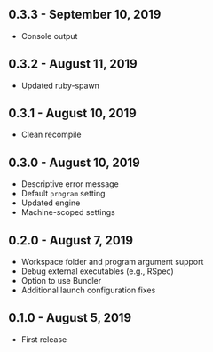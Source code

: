 ## 0.3.3 - September 10, 2019
- Console output

## 0.3.2 - August 11, 2019
- Updated ruby-spawn

## 0.3.1 - August 10, 2019
- Clean recompile

## 0.3.0 - August 10, 2019
- Descriptive error message
- Default `program` setting
- Updated engine
- Machine-scoped settings

## 0.2.0 - August 7, 2019
- Workspace folder and program argument support
- Debug external executables (e.g., RSpec)
- Option to use Bundler
- Additional launch configuration fixes

## 0.1.0 - August 5, 2019
- First release
